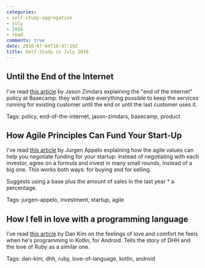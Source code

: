 ```yaml
---
categories:
- self-study-aggregation
- july
- 2016
- read
comments: true
date: 2016-07-04T10:47:19Z
title: Self-Study in July 2016
---
```

## Until the End of the Internet

I've read [this article][until-end-internet] by Jason Zimdars explaining the "end of the internet" policy at Basecamp: they will make everything possible to keep the services running for existing customer until the end or until the last customer uses it.

Tags: policy, end-of-the-internet, jason-zimdars, basecamp, product

[until-end-internet]: https://m.signalvnoise.com/until-the-end-of-the-internet-405d55fde60f

 ## How Agile Principles Can Fund Your Start-Up

 I've read [this article][agile-funding-startup] by Jurgen Appelo explaining how the agile values can help you negotiate funding for your startup: instead of negotiating with each investor, agree on a formula and invest in many small rounds, instead of a big one. This works both ways: for buying and for selling.

 Suggests using a base plus the amount of sales in the last year * a percentage.

 Tags:  jurgen-appelo, investment, startup, agile

 [agile-funding-startup]: https://dzone.com/articles/how-agile-principles-can-fund-your-start-up

 
## How I fell in love with a programming language

I've read [this article][love-with-a-language] by Dan Kim on the feelings of love and comfort he feels when he's programming in Kotlin, for Android. Tells the story of DHH and the love of Ruby as a similar one.

Tags: dan-kim, dhh, ruby, love-of-language, kotlin, android

[love-with-a-language]: https://m.signalvnoise.com/how-i-fell-in-love-with-a-programming-language-8933d5e749ed

